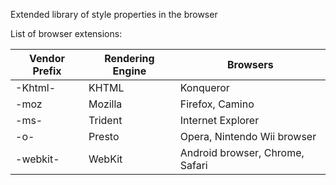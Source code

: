 Extended library of style properties in the browser

List of browser extensions:

| Vendor Prefix | Rendering Engine | Browsers                        |
| ------------- | ---------------- | ------------------------------- |
| -Khtml-       | KHTML            | Konqueror                       |
| -moz          | Mozilla          | Firefox, Camino                 |
| -ms-          | Trident          | Internet Explorer               |
| -o-           | Presto           | Opera, Nintendo Wii browser     |
| -webkit-      | WebKit           | Android browser, Chrome, Safari |
